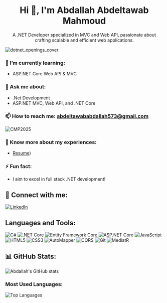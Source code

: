 <h1 align="center">Hi 👋, I'm Abdallah Abdeltawab Mahmoud</h1>
<p align="center">
A .NET Developer specialized in MVC and Web API, passionate about crafting scalable and efficient web applications.
</p>

![dotnet_openings_cover](https://github.com/user-attachments/assets/772cb46a-8dec-4bb0-bd15-c68ca56563bb)


### 🌱 I’m currently learning:
- ASP.NET Core Web API & MVC

### 💬 Ask me about:
- .Net Development
- ASP.NET MVC, Web API, and .NET Core

### 📫 How to reach me: abdeltawababdallah573@gmail.com

![CMP2025](https://example.com/path-to-your-image.png)

### 📄 Know more about my experiences:
- [Resume](https://drive.google.com/file/d/1ozeBhcB4bpRjtxjl4MonVfcldFD05Ccp/view?usp=sharing))

### ⚡ Fun fact:
- I aim to excel in full stack .NET development!

## 🔗 Connect with me:
[![LinkedIn](https://img.shields.io/badge/LinkedIn-blue?style=for-the-badge&logo=linkedin)](https://www.linkedin.com/in/abdallah-abdeltawab-54b58b226)


## Languages and Tools:
![C#](https://img.shields.io/badge/-CSharp-blue?style=for-the-badge&logo=csharp&logoColor=white)
![.NET Core](https://img.shields.io/badge/-.NET_Core-purple?style=for-the-badge&logo=dotnet&logoColor=white)
![Entity Framework Core](https://img.shields.io/badge/-Entity_Framework_Core-blue?style=for-the-badge&logo=dotnet&logoColor=white)
![ASP.NET Core](https://img.shields.io/badge/-ASP.NET_Core-blue?style=for-the-badge&logo=dotnet&logoColor=white)
![JavaScript](https://img.shields.io/badge/-JavaScript-yellow?style=for-the-badge&logo=javascript&logoColor=white)
![HTML5](https://img.shields.io/badge/-HTML5-orange?style=for-the-badge&logo=html5&logoColor=white)
![CSS3](https://img.shields.io/badge/-CSS3-blue?style=for-the-badge&logo=css3&logoColor=white)
![AutoMapper](https://img.shields.io/badge/-AutoMapper-red?style=for-the-badge&logo=automapper&logoColor=white)
![CQRS](https://img.shields.io/badge/-CQRS-blue?style=for-the-badge&logo=architecture&logoColor=white)
![Git](https://img.shields.io/badge/-Git-orange?style=for-the-badge&logo=git&logoColor=white)
![MediatR](https://img.shields.io/badge/-MediatR-blue?style=for-the-badge&logo=dotnet&logoColor=white)


## 📊 GitHub Stats:
![Abdallah's GitHub stats](https://github-readme-stats.vercel.app/api?username=abdallah7296&show_icons=true&theme=radical)

### Most Used Languages:
![Top Languages](https://github-readme-stats.vercel.app/api/top-langs/?username=abdallah7296&layout=compact&theme=radical)
